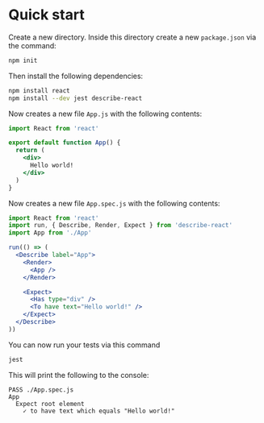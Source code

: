 # Quick start

Create a new directory. Inside this directory create a new `package.json` via the command:

```bash
npm init
```

Then install the following dependencies:

```bash
npm install react
npm install --dev jest describe-react
```

Now creates a new file `App.js` with the following contents:

```jsx
import React from 'react'

export default function App() {
  return (
    <div>
      Hello world!
    </div>
  )
}
```

Now creates a new file `App.spec.js` with the following contents:

```jsx
import React from 'react'
import run, { Describe, Render, Expect } from 'describe-react'
import App from './App'

run(() => (
  <Describe label="App">
    <Render>
      <App />
    </Render>

    <Expect>
      <Has type="div" />
      <To have text="Hello world!" />
    </Expect>
  </Describe>
))
```

You can now run your tests via this command

```bash
jest
```

This will print the following to the console:

```
PASS ./App.spec.js
App
  Expect root element
    ✓ to have text which equals "Hello world!"
```
